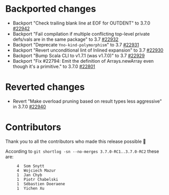# Backported changes

- Backport "Check trailing blank line at EOF for OUTDENT" to 3.7.0 [#22942](https://github.com/scala/scala3/pull/22942)
- Backport "Fail compilation if multiple conflicting top-level private defs/vals are in the same package" to 3.7 [#22932](https://github.com/scala/scala3/pull/22932)
- Backport "Deprecate `Yno-kind-polymorphism`" to 3.7 [#22931](https://github.com/scala/scala3/pull/22931)
- Backport "Revert unconditional lint of Inlined expansion" to 3.7 [#22930](https://github.com/scala/scala3/pull/22930)
- Backport "Bump Scala CLI to v1.7.1 (was v1.7.0)" to 3.7 [#22929](https://github.com/scala/scala3/pull/22929)
- Backport "Fix #22794: Emit the definition of Arrays.newArray even though it's a primitive." to 3.7.0 [#22801](https://github.com/scala/scala3/pull/22801)

# Reverted changes

- Revert "Make overload pruning based on result types less aggressive" in 3.7.0 [#22940](https://github.com/scala/scala3/pull/22940)

# Contributors

Thank you to all the contributors who made this release possible 🎉

According to `git shortlog -sn --no-merges 3.7.0-RC1..3.7.0-RC2` these are:

```
     4  Som Snytt
     4  Wojciech Mazur
     1  Jan Chyb
     1  Piotr Chabelski
     1  Sébastien Doeraene
     1  Yichen Xu
```
